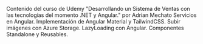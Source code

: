 Contenido del curso de Udemy "Desarrollando un Sistema de Ventas con las tecnologías del momento .NET y Angular." por Adrian Mechato 
Servicios en Angular.
Implementación de Angular Material y TailwindCSS.
Subir imágenes con Azure Storage.
LazyLoading con Angular.
Componentes Standalone y Reusables.
